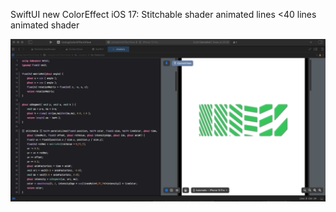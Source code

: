SwiftUI new ColorEffect iOS 17: Stitchable shader animated lines
<40 lines animated shader 

![UI](https://raw.githubusercontent.com/jwaitzel/colorfx-parallel-lines/main/shader-gif-2.gif)
